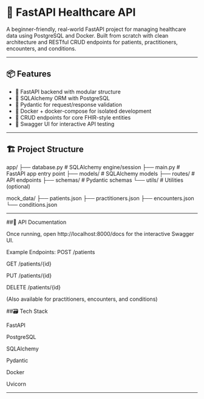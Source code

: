 # 🏥 FastAPI Healthcare API

A beginner-friendly, real-world FastAPI project for managing healthcare data using PostgreSQL and Docker. Built from scratch with clean architecture and RESTful CRUD endpoints for patients, practitioners, encounters, and conditions.

---

## 📦 Features

- 🚀 FastAPI backend with modular structure
- 🧠 SQLAlchemy ORM with PostgreSQL
- 📄 Pydantic for request/response validation
- 🐳 Docker + docker-compose for isolated development
- 🔁 CRUD endpoints for core FHIR-style entities
- 🔧 Swagger UI for interactive API testing

---

## 🏗️ Project Structure

app/
├── database.py # SQLAlchemy engine/session
├── main.py # FastAPI app entry point
├── models/ # SQLAlchemy models
├── routes/ # API endpoints
├── schemas/ # Pydantic schemas
└── utils/ # Utilities (optional)

mock_data/
├── patients.json
├── practitioners.json
├── encounters.json
└── conditions.json


---

##🧪 API Documentation

Once running, open http://localhost:8000/docs for the interactive Swagger UI.

Example Endpoints:
POST /patients

GET /patients/{id}

PUT /patients/{id}

DELETE /patients/{id}

(Also available for practitioners, encounters, and conditions)

##🗃️ Tech Stack

FastAPI

PostgreSQL

SQLAlchemy

Pydantic

Docker

Uvicorn

---



